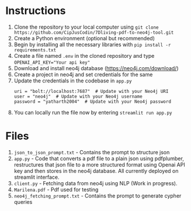 # Instructions
1. Clone the repository to your local computer using ```git clone https://github.com/CipJusCodin/7Dliving-pdf-to-neo4j-tool.git```
2. Create a Python environment (optional but recommended)
3. Begin by installing all the necessary libraries with ```pip install -r requirements.txt```
4. Create a file named ```.env``` in the cloned repository and  type ```OPENAI_API_KEY="Your api key"```
5. Download and install neo4j database (https://neo4j.com/download/)
6. Create a project in neo4j and set credentials for the same
7. Update the credentials in the codebase in ```app.py```
   ```
   uri = "bolt://localhost:7687"  # Update with your Neo4j URI
   user = "neo4j"  # Update with your Neo4j username
   password = "yatharth2004"  # Update with your Neo4j password
   ```
8. You can locally run the file now by entering ```streamlit run app.py```


# Files
1. ```json_to_json_prompt.txt``` - Contains the prompt to structure json
2. ```app.py``` - Code that converts a pdf file to a plain json using pdfplumber, restructures that json file to a more structured format using Openai API key and then stores in the neo4j database. All currently deployed on streamlit interface.
3. ```client.py``` - Fetching data from neo4j using NLP (Work in progress).
4. ```Marilena.pdf``` - Pdf used for testing 
5. ```neo4j_fetching_prompt.txt``` - Contains the prompt to generate cypher queries 